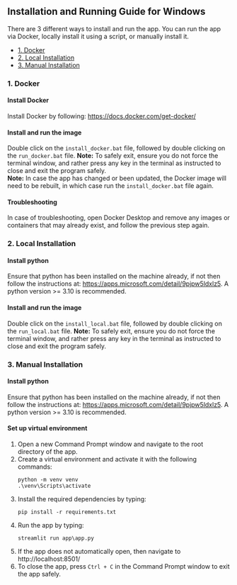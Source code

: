 <!-- omit in toc -->
## Installation and Running Guide for Windows

There are 3 different ways to install and run the app. You can run the app via Docker, locally install it using a script, or manually install it.

- [1. Docker](#1-docker)
- [2. Local Installation](#2-local-installation)
- [3. Manual Installation](#3-manual-installation)

### 1. Docker

<!-- omit in toc -->
#### Install Docker
Install Docker by following: https://docs.docker.com/get-docker/

<!-- omit in toc -->
#### Install and run the image
Double click on the `install_docker.bat` file, followed by double clicking on the `run_docker.bat` file.
**Note:** To safely exit, ensure you do not force the terminal window, and rather press any key in the terminal as instructed to close and exit the program safely.  
**Note:** In case the app has changed or been updated, the Docker image will need to be rebuilt, in which case run the `install_docker.bat` file again.

<!-- omit in toc -->
#### Troubleshooting
In case of troubleshooting, open Docker Desktop and remove any images or containers that may already exist, and follow the previous step again.

### 2. Local Installation

<!-- omit in toc -->
#### Install python
Ensure that python has been installed on the machine already, if not then follow the instructions at: https://apps.microsoft.com/detail/9pjpw5ldxlz5.
A python version >= 3.10 is recommended. 

<!-- omit in toc -->
#### Install and run the image
Double click on the `install_local.bat` file, followed by double clicking on the `run_local.bat` file.
**Note:** To safely exit, ensure you do not force the terminal window, and rather press any key in the terminal as instructed to close and exit the program safely.

### 3. Manual Installation

<!-- omit in toc -->
#### Install python
Ensure that python has been installed on the machine already, if not then follow the instructions at: https://apps.microsoft.com/detail/9pjpw5ldxlz5.
A python version >= 3.10 is recommended.

<!-- omit in toc -->
#### Set up virtual environment
1. Open a new Command Prompt window and navigate to the root directory of the app.
2. Create a virtual environment and activate it with the following commands:
    ```
    python -m venv venv 
    .\venv\Scripts\activate
    ```
3. Install the required dependencies by typing:
   ```
   pip install -r requirements.txt
   ```
4. Run the app by typing:
   ```
   streamlit run app\app.py
   ```
5. If the app does not automatically open, then navigate to http://localhost:8501/
6. To close the app, press `Ctrl + C` in the Command Prompt window to exit the app safely.
